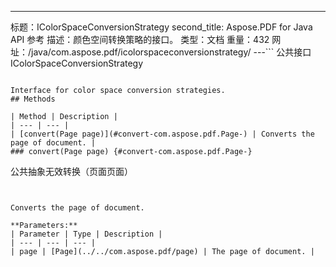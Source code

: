 ---
标题：IColorSpaceConversionStrategy
second_title: Aspose.PDF for Java API 参考
描述：颜色空间转换策略的接口。
类型：文档
重量：432
网址：/java/com.aspose.pdf/icolorspaceconversionstrategy/
---```
公共接口 IColorSpaceConversionStrategy
```

Interface for color space conversion strategies.
## Methods

| Method | Description |
| --- | --- |
| [convert(Page page)](#convert-com.aspose.pdf.Page-) | Converts the page of document. |
### convert(Page page) {#convert-com.aspose.pdf.Page-}
```
公共抽象无效转换（页面页面）
```


Converts the page of document.

**Parameters:**
| Parameter | Type | Description |
| --- | --- | --- |
| page | [Page](../../com.aspose.pdf/page) | The page of document. |
